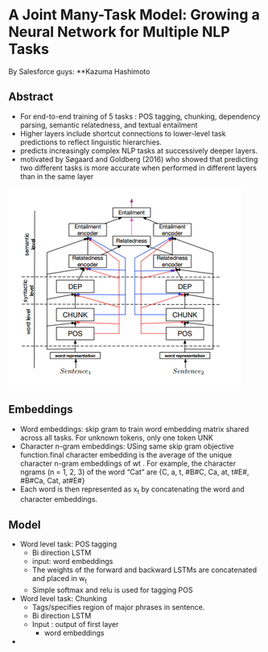 # A Joint Many-Task Model: Growing a Neural Network for Multiple NLP Tasks

By Salesforce guys: **Kazuma Hashimoto

## Abstract
- For end-to-end training of 5 tasks : POS tagging, chunking, dependency parsing, semantic relatedness, and textual entailment
-  Higher layers include
shortcut connections to lower-level
task predictions to reflect linguistic hierarchies.
- predicts increasingly
complex NLP tasks at successively deeper layers.
- motivated by Søgaard and
Goldberg (2016) who showed that predicting two
different tasks is more accurate when performed in
different layers than in the same layer

![architecture.PNG](1.PNG)

## Embeddings
- Word embeddings: skip gram to train word embedding matrix shared across all tasks. For unknown tokens, only one token UNK
- Character n-gram embeddings: USing same skip gram objective function.final character embedding
is the average of the unique character n-gram
embeddings of wt
. For example, the character ngrams
(n = 1, 2, 3) of the word “Cat” are {C, a,
t, #B#C, Ca, at, t#E#, #B#Ca, Cat, at#E#}
- Each word is then represented as x<sub>t</sub> by concatenating the word and character embeddings.
 ## Model
 - Word level task: POS tagging
    - Bi direction LSTM
    - input: word embeddings
    - The weights of the forward and backward LSTMs are concatenated and placed in w<sub>t<sub>.
    - Simple softmax and relu is used for tagging POS
 - Word level task: Chunking
    - Tags/specifies region of major phrases in sentence.
    - Bi direction LSTM 
    - Input : output of first layer
       - word embeddings
 - 
